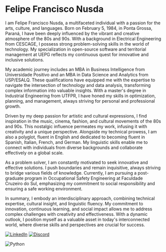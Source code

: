 
# Felipe Francisco Nusda


I am Felipe Francisco Nusda, a multifaceted individual with a passion for the arts, culture, and languages. Born on February 5, 1984, in Ponta Grossa, Paraná, I have been deeply influenced by the vibrant and creative atmosphere of the 80s and 90s. With a background in Electrical Engineering from CESCAGE, I possess strong problem-solving skills in the world of technology. My specialization in open-source software and territorial management at UEPG reflects my continuous quest for innovative and inclusive solutions.

My academic journey includes an MBA in Business Intelligence from Universidade Positivo and an MBA in Data Science and Analytics from USP/ESALQ. These qualifications have equipped me with the expertise to navigate the intersection of technology and data analysis, transforming complex information into valuable insights. With a master's degree in Industrial Engineering from UTFPR, I have honed my skills in optimization, planning, and management, always striving for personal and professional growth.

Driven by my deep passion for artistic and cultural expressions, I find inspiration in the music, cinema, fashion, and cultural movements of the 80s and 90s. This nostalgic influence permeates my work, infusing it with creativity and a unique perspective. Alongside my technical prowess, I am also a polyglot, fluent in English and dedicated to becoming fluent in Spanish, Italian, French, and German. My linguistic skills enable me to connect with individuals from diverse backgrounds and collaborate effectively on a global scale.

As a problem solver, I am constantly motivated to seek innovative and effective solutions. I push boundaries and remain inquisitive, always striving to bridge various fields of knowledge. Currently, I am pursuing a post-graduate program in Occupational Safety Engineering at Faculdade Cruzeiro do Sul, emphasizing my commitment to social responsibility and ensuring a safe working environment.

In summary, I embody an interdisciplinary approach, combining technical expertise, cultural insight, and linguistic fluency. My commitment to innovation, continuous learning, and social impact allows me to address complex challenges with creativity and effectiveness. With a dynamic outlook, I position myself as a valuable asset in today's interconnected world, where diverse skills and perspectives are crucial for success.

[![LinkedIn](https://img.shields.io/badge/LinkedIn-000?style=for-the-badge&logo=linkedin&logoColor=0E76A8)](https://www.linkedin.com/in/felipe-francisco-n-840635a7/)
[![Discord](https://img.shields.io/badge/Discord-000?style=for-the-badge&logo=discord)](https://discord.com/channels/@fnusda/)

![Python](https://img.shields.io/badge/Python-000?style=for-the-badge&logo=python)
